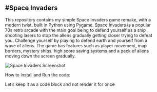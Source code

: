#Space Invaders
---
This repository contains my simple Space Invaders game remake, with a modern twist, built in Python using Pygame. Space Invaders is a popular 70s retro arcade with the main goal being to defend yourself as a ship shooting lasers to stop the aliens gradually getting closer trying to defeat you. Challenge yourself by playing to defend earth and yourself from a wave of aliens.
The game has features such as player movement, map borders, mystery ships, high score saving systems and a pack of aliens moving down the screen gradually.

![Space Invaders Screenshot](https://github.com/Robbo30/SpaceInvaders/assets/152650090/3c09b74a-b859-4507-be0c-638371638028)
  
How to Install and Run the code:

<html>
<body>
<p>Let’s keep it as a code block and not render it for once</p>
</body>
</html>

